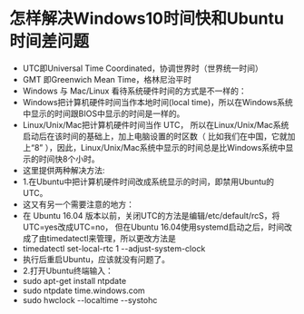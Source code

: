 # 怎样解决Windows10时间快和Ubuntu时间差问题

- UTC即Universal Time Coordinated，协调世界时（世界统一时间）
- GMT 即Greenwich Mean Time，格林尼治平时
- Windows 与 Mac/Linux 看待系统硬件时间的方式是不一样的：
- Windows把计算机硬件时间当作本地时间(local time)，所以在Windows系统中显示的时间跟BIOS中显示的时间是一样的。
- Linux/Unix/Mac把计算机硬件时间当作 UTC， 所以在Linux/Unix/Mac系统启动后在该时间的基础上，加上电脑设置的时区数（ 比如我们在中国，它就加上“8” ），因此，Linux/Unix/Mac系统中显示的时间总是比Windows系统中显示的时间快8个小时。
- 这里提供两种解决方法:
- 1.在Ubuntu中把计算机硬件时间改成系统显示的时间，即禁用Ubuntu的UTC。
- 这又有另一个需要注意的地方：
- 在 Ubuntu 16.04 版本以前，关闭UTC的方法是编辑/etc/default/rcS，将UTC=yes改成UTC=no， 但在Ubuntu 16.04使用systemd启动之后，时间改成了由timedatectl来管理，所以更改方法是
- timedatectl set-local-rtc 1 --adjust-system-clock
- 执行后重启Ubuntu，应该就没有问题了。
- 2.打开Ubuntu终端输入：
- sudo apt-get install ntpdate
- sudo ntpdate time.windows.com
- sudo hwclock --localtime --systohc